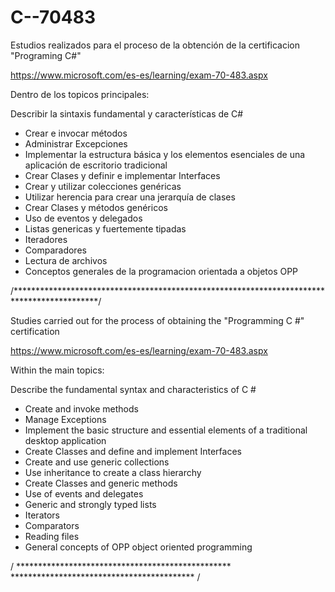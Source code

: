 # C--70483

Estudios realizados para el proceso de la obtención de la certificacion "Programing C#"

https://www.microsoft.com/es-es/learning/exam-70-483.aspx

Dentro de los topicos principales: 

Describir la sintaxis fundamental y características de C#
* Crear e invocar métodos
* Administrar Excepciones
* Implementar la estructura básica y los elementos esenciales de una aplicación de escritorio tradicional
* Crear Clases y definir e implementar Interfaces
* Crear y utilizar colecciones genéricas
* Utilizar herencia para crear una jerarquía de clases
* Crear Clases y métodos genéricos
* Uso de eventos y delegados
* Listas genericas y fuertemente tipadas
* Iteradores
* Comparadores
* Lectura de archivos
* Conceptos generales de la programacion orientada a objetos OPP

/*******************************************************************************************/

Studies carried out for the process of obtaining the "Programming C #" certification

https://www.microsoft.com/es-es/learning/exam-70-483.aspx

Within the main topics:

Describe the fundamental syntax and characteristics of C #
* Create and invoke methods
* Manage Exceptions
* Implement the basic structure and essential elements of a traditional desktop application
* Create Classes and define and implement Interfaces
* Create and use generic collections
* Use inheritance to create a class hierarchy
* Create Classes and generic methods
* Use of events and delegates
* Generic and strongly typed lists
* Iterators
* Comparators
* Reading files
* General concepts of OPP object oriented programming

/ ************************************************* ****************************************** /
